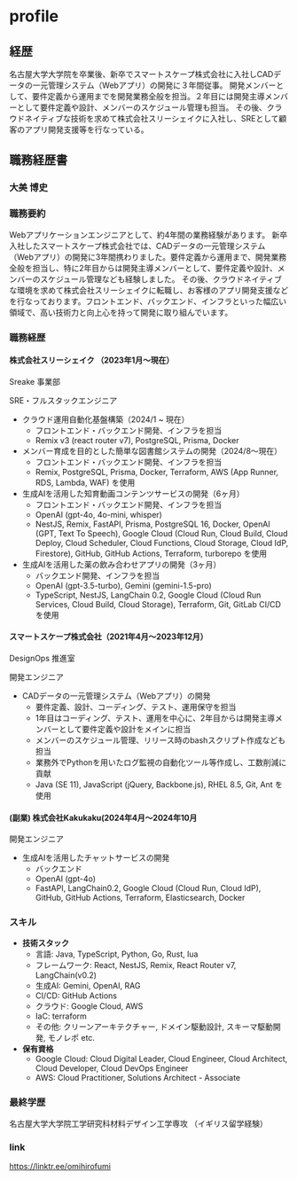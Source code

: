 # profile
## 経歴
名古屋大学大学院を卒業後、新卒でスマートスケープ株式会社に入社しCADデータの一元管理システム（Webアプリ）の開発に３年間従事。
開発メンバーとして、要件定義から運用までを開発業務全般を担当。２年目には開発主導メンバーとして要件定義や設計、メンバーのスケジュール管理も担当。
その後、クラウドネイティブな技術を求めて株式会社スリーシェイクに入社し、SREとして顧客のアプリ開発支援等を行なっている。

## 職務経歴書

### 大美 博史

### 職務要約

Webアプリケーションエンジニアとして、約4年間の業務経験があります。
新卒入社したスマートスケープ株式会社では、CADデータの一元管理システム（Webアプリ）の開発に3年間携わりました。要件定義から運用まで、開発業務全般を担当し、特に2年目からは開発主導メンバーとして、要件定義や設計、メンバーのスケジュール管理なども経験しました。
その後、クラウドネイティブな環境を求めて株式会社スリーシェイクに転職し、お客様のアプリ開発支援などを行なっております。フロントエンド、バックエンド、インフラといった幅広い領域で、高い技術力と向上心を持って開発に取り組んでいます。

### 職務経歴

#### 株式会社スリーシェイク （2023年1月〜現在）

Sreake 事業部

SRE・フルスタックエンジニア

* クラウド運用自動化基盤構築（2024/1 ~ 現在）
    * フロントエンド・バックエンド開発、インフラを担当
    * Remix v3 (react router v7), PostgreSQL, Prisma, Docker
* メンバー育成を目的とした簡単な図書館システムの開発（2024/8〜現在）
    * フロントエンド・バックエンド開発、インフラを担当
    * Remix, PostgreSQL, Prisma, Docker, Terraform, AWS (App Runner, RDS, Lambda, WAF) を使用
* 生成AIを活用した知育動画コンテンツサービスの開発（6ヶ月）
    * フロントエンド・バックエンド開発、インフラを担当
    * OpenAI (gpt-4o, 4o-mini, whisper)
    * NestJS, Remix, FastAPI, Prisma, PostgreSQL 16, Docker, OpenAI (GPT, Text To Speech), Google Cloud (Cloud Run, Cloud Build, Cloud Deploy, Cloud Scheduler, Cloud Functions, Cloud Storage, Cloud IdP, Firestore), GitHub, GitHub Actions, Terraform, turborepo を使用
* 生成AIを活用した薬の飲み合わせアプリの開発（3ヶ月）
    * バックエンド開発、インフラを担当
    * OpenAI (gpt-3.5-turbo), Gemini (gemini-1.5-pro)
    * TypeScript, NestJS, LangChain 0.2, Google Cloud (Cloud Run Services, Cloud Build, Cloud Storage), Terraform, Git, GitLab CI/CD を使用




#### スマートスケープ株式会社（2021年4月〜2023年12月）

DesignOps 推進室

開発エンジニア

* CADデータの一元管理システム（Webアプリ）の開発
    * 要件定義、設計、コーディング、テスト、運用保守を担当
    * 1年目はコーディング、テスト、運用を中心に、2年目からは開発主導メンバーとして要件定義や設計をメインに担当
    * メンバーのスケジュール管理、リリース時のbashスクリプト作成なども担当
    * 業務外でPythonを用いたログ監視の自動化ツール等作成し、工数削減に貢献
    * Java (SE 11), JavaScript (jQuery, Backbone.js), RHEL 8.5, Git, Ant を使用
 
#### (副業) 株式会社Kakukaku(2024年4月〜2024年10月

開発エンジニア

* 生成AIを活用したチャットサービスの開発
    * バックエンド
    * OpenAI (gpt-4o)
    * FastAPI, LangChain0.2, Google Cloud (Cloud Run, Cloud IdP), GitHub, GitHub Actions, Terraform, Elasticsearch, Docker

### スキル

* **技術スタック**
    * 言語: Java, TypeScript, Python, Go, Rust, lua 
    * フレームワーク: React, NestJS, Remix, React Router v7, LangChain(v0.2)
    * 生成AI: Gemini, OpenAI, RAG
    * CI/CD: GitHub Actions
    * クラウド: Google Cloud, AWS
    * IaC: terraform
    * その他: クリーンアーキテクチャー, ドメイン駆動設計, スキーマ駆動開発, モノレポ etc.
* **保有資格**
    * Google Cloud: Cloud Digital Leader, Cloud Engineer, Cloud Architect, Cloud Developer, Cloud DevOps Engineer
    * AWS: Cloud Practitioner, Solutions Architect - Associate

### 最終学歴

名古屋大学大学院工学研究科材料デザイン工学専攻
（イギリス留学経験）

### link
https://linktr.ee/omihirofumi
